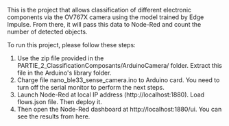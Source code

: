This is the project that allows classification of different electronic components via the OV767X camera using the model trained by Edge Impulse. From there, it will pass this data to Node-Red and count the number of detected objects.

To run this project, please follow these steps:

1. Use the zip file provided in the PARTIE_2_ClassificationComposants/ArduinoCamera/ folder. Extract this file in the Arduino's library folder.
2. Charge file nano_ble33_sense_camera.ino to Arduino card. You need to turn off the serial monitor to perform the next steps.
3. Launch Node-Red at local IP address (http://localhost:1880). Load flows.json file. Then deploy it.
4. Then open the Node-Red dashboard at http://localhost:1880/ui. You can see the results from here.
